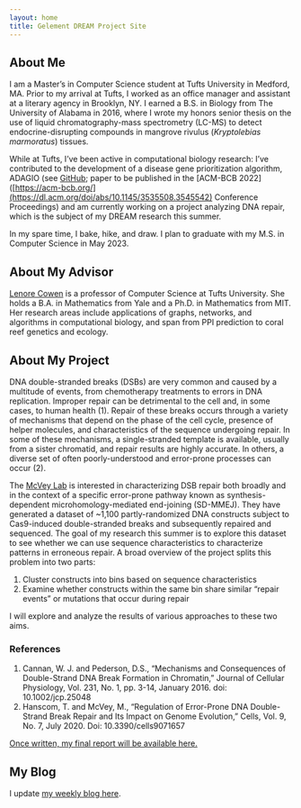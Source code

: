 ```yaml
---
layout: home
title: Gelement DREAM Project Site
---
```


## About Me

I am a Master’s in Computer Science student at Tufts University in Medford, MA. Prior to my arrival at Tufts, I worked as an office manager and assistant at a literary agency in Brooklyn, NY. I earned a B.S. in Biology from The University of Alabama in 2016, where I wrote my honors senior thesis on the use of liquid chromatography-mass spectrometry (LC-MS) to detect endocrine-disrupting compounds in mangrove rivulus (*Kryptolebias marmoratus*) tissues.
 
While at Tufts, I’ve been active in computational biology research: I’ve contributed to the development of a disease gene prioritization algorithm, ADAGIO (see [GitHub](https://github.com/merterden98/ADAGIO); paper to be published in the [ACM-BCB 2022]([https://acm-bcb.org/](https://dl.acm.org/doi/abs/10.1145/3535508.3545542) Conference Proceedings) and am currently working on a project analyzing DNA repair, which is the subject of my DREAM research this summer.
 
In my spare time, I bake, hike, and draw. I plan to graduate with my M.S. in Computer Science in May 2023.


## About My Advisor

[Lenore Cowen](http://www.cs.tufts.edu/~cowen/) is a professor of Computer Science at Tufts University. She holds a B.A. in Mathematics from Yale and a Ph.D. in Mathematics from MIT. Her research areas include applications of graphs, networks, and algorithms in computational biology, and span from PPI prediction to coral reef genetics and ecology. 

## About My Project

DNA double-stranded breaks (DSBs) are very common and caused by a multitude of events, from chemotherapy treatments to errors in DNA replication. Improper repair can be detrimental to the cell and, in some cases, to human health (1). Repair of these breaks occurs through a variety of mechanisms that depend on the phase of the cell cycle, presence of helper molecules, and characteristics of the sequence undergoing repair. In some of these mechanisms, a single-stranded template is available, usually from a sister chromatid, and repair results are highly accurate. In others, a diverse set of often poorly-understood and error-prone processes can occur (2). 

The [McVey Lab](https://ase.tufts.edu/biology/labs/mcvey/) is interested in characterizing DSB repair both broadly and in the context of a specific error-prone pathway known as synthesis-dependent microhomology-mediated end-joining (SD-MMEJ). They have generated a dataset of ~1,100 partly-randomized DNA constructs subject to Cas9-induced double-stranded breaks and subsequently repaired and sequenced. The goal of my research this summer is to explore this dataset to see  whether we can use sequence characteristics to characterize patterns in erroneous repair. A broad overview of the project splits this problem into two parts:

1.	Cluster constructs into bins based on sequence characteristics
2.	Examine whether constructs within the same bin share similar “repair events” or mutations that occur during repair

I will explore and analyze the results of various approaches to these two aims.


### References

1.	Cannan, W. J. and Pederson, D.S., “Mechanisms and Consequences of Double-Strand DNA Break Formation in Chromatin,”  Journal of Cellular Physiology, Vol. 231, No. 1, pp. 3-14, January 2016. doi: 10.1002/jcp.25048
2.	Hanscom, T. and McVey, M., “Regulation of Error-Prone DNA Double-Strand Break Repair and Its Impact on Genome Evolution,” Cells, Vol. 9, No. 7, July 2020. Doi: 10.3390/cells9071657

[Once written, my final report will be available here.](files/finalreport.pdf)


## My Blog

I update [my weekly blog here](blog.html).
